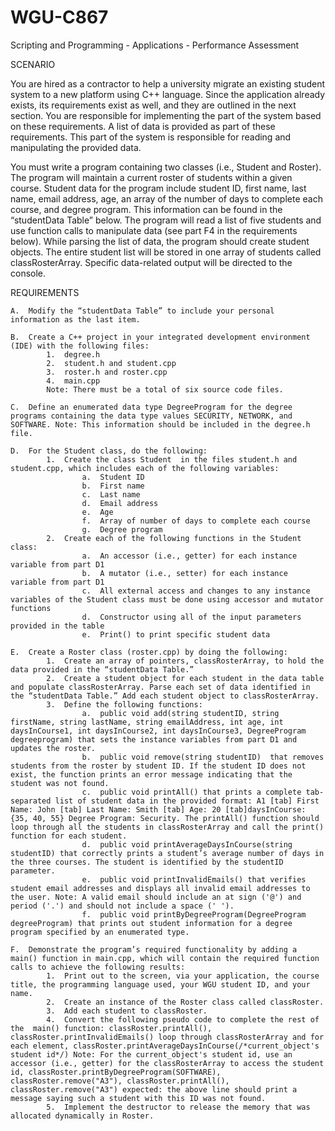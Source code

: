 # WGU-C867
Scripting and Programming - Applications - Performance Assessment

SCENARIO 

You are hired as a contractor to help a university migrate an existing student system to a new platform using C++ language. Since the application already exists, its requirements exist as well, and they are outlined in the next section. You are responsible for implementing the part of the system based on these requirements. A list of data is provided as part of these requirements. This part of the system is responsible for reading and manipulating the provided data.

You must write a program containing two classes (i.e., Student and Roster). The program will maintain a current roster of students within a given course. Student data for the program include student ID, first name, last name, email address, age, an array of the number of days to complete each course, and degree program. This information can be found in the “studentData Table” below. The program will read a list of five students and use function calls to manipulate data (see part F4 in the requirements below). While parsing the list of data, the program should create student objects. The entire student list will be stored in one array of students called classRosterArray. Specific data-related output will be directed to the console.

REQUIREMENTS

    A.  Modify the “studentData Table” to include your personal information as the last item.

    B.  Create a C++ project in your integrated development environment (IDE) with the following files: 
            1.  degree.h
            2.  student.h and student.cpp 
            3.  roster.h and roster.cpp
            4.  main.cpp 
            Note: There must be a total of six source code files.

    C.  Define an enumerated data type DegreeProgram for the degree programs containing the data type values SECURITY, NETWORK, and SOFTWARE. Note: This information should be included in the degree.h file.

    D.  For the Student class, do the following:
            1.  Create the class Student  in the files student.h and student.cpp, which includes each of the following variables: 
                    a.  Student ID
                    b.  First name
                    c.  Last name 
                    d.  Email address
                    e.  Age
                    f.  Array of number of days to complete each course 
                    g.  Degree program
            2.  Create each of the following functions in the Student class: 
                    a.  An accessor (i.e., getter) for each instance variable from part D1
                    b.  A mutator (i.e., setter) for each instance variable from part D1
                    c.  All external access and changes to any instance variables of the Student class must be done using accessor and mutator functions
                    d.  Constructor using all of the input parameters provided in the table
                    e.  Print() to print specific student data

    E.  Create a Roster class (roster.cpp) by doing the following: 
            1.  Create an array of pointers, classRosterArray, to hold the data provided in the “studentData Table.” 
            2.  Create a student object for each student in the data table and populate classRosterArray. Parse each set of data identified in the “studentData Table.” Add each student object to classRosterArray.
            3.  Define the following functions: 
                    a.  public void add(string studentID, string firstName, string lastName, string emailAddress, int age, int daysInCourse1, int daysInCourse2, int daysInCourse3, DegreeProgram degreeprogram) that sets the instance variables from part D1 and updates the roster. 
                    b.  public void remove(string studentID)  that removes students from the roster by student ID. If the student ID does not exist, the function prints an error message indicating that the student was not found. 
                    c.  public void printAll() that prints a complete tab-separated list of student data in the provided format: A1 [tab] First Name: John [tab] Last Name: Smith [tab] Age: 20 [tab]daysInCourse: {35, 40, 55} Degree Program: Security. The printAll() function should loop through all the students in classRosterArray and call the print() function for each student. 
                    d.  public void printAverageDaysInCourse(string studentID) that correctly prints a student’s average number of days in the three courses. The student is identified by the studentID parameter. 
                    e.  public void printInvalidEmails() that verifies student email addresses and displays all invalid email addresses to the user. Note: A valid email should include an at sign ('@') and period ('.') and should not include a space (' '). 
                    f.  public void printByDegreeProgram(DegreeProgram degreeProgram) that prints out student information for a degree program specified by an enumerated type.

    F.  Demonstrate the program’s required functionality by adding a main() function in main.cpp, which will contain the required function calls to achieve the following results:
            1.  Print out to the screen, via your application, the course title, the programming language used, your WGU student ID, and your name.
            2.  Create an instance of the Roster class called classRoster.
            3.  Add each student to classRoster.
            4.  Convert the following pseudo code to complete the rest of the  main() function: classRoster.printAll(), classRoster.printInvalidEmails() loop through classRosterArray and for each element, classRoster.printAverageDaysInCourse(/*current_object's student id*/) Note: For the current_object's student id, use an accessor (i.e., getter) for the classRosterArray to access the student id, classRoster.printByDegreeProgram(SOFTWARE), classRoster.remove("A3"), classRoster.printAll(), classRoster.remove("A3") expected: the above line should print a message saying such a student with this ID was not found.
            5.  Implement the destructor to release the memory that was allocated dynamically in Roster.
